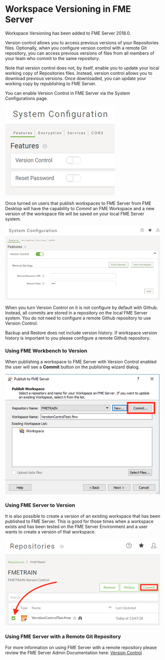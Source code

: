# Workspace Versioning in FME Server #

Workspace Versioning has been added to FME Server 2018.0.

Version control allows you to access previous versions of your Repositories files. Optionally, when you configure version control with a remote Git repository, you can access previous versions of files from all members of your team who commit to the same repository.

Note that version control does not, by itself, enable you to update your local working copy of Repositories files. Instead, version control allows you to download previous versions. Once downloaded, you can update your working copy by republishing to FME Server.

You can enable Version Control in FME Server via the System Configurations page.  

![](./Images/5.008.EnableVersionControl.png)

Once turned on users that publish workspaces to FME Server from FME Desktop will have the capability to *Commit* an FME Workspace and a new version of the workspace file will be saved on your local FME Server system.  

![](./Images/5.009.EnabledVersionControl.png)

When you turn Version Control on it is not configure by default with Github.  Instead, all commits are stored in a repository on the local FME Server system.  You do not need to configure a remote Github repository to use Version Control.

Backup and Restore does not include version history.  If workspace version history is important to you please configure a remote Github repository.


### Using FME Workbench to Version ###

When publishing a workspace to FME Server with Version Control enabled the user will see a **Commit** button on the publishing wizard dialog.

![](./Images/5.010.CommitButton.png)

### Using FME Server to Version ###

It is also possible to create a version of an existing workspace that has been published to FME Server. This is good for those times when a workspace exists and has been tested on the FME Server Environment and a user wants to create a version of that workspace.

![](./Images/5.011.WebUI_CommitButton.png)

### Using FME Server with a Remote Git Repository ###

For more information on using FME Server with a remote repository please review the FME Server Admin Documentation here: [Version Control](http://docs.safe.com/fme/2018.0/html/FME_Server_Documentation/Content/WebUI/Version-Control.htm)
